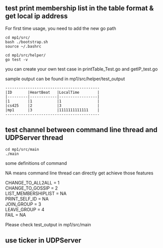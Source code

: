 ## test print membership list in the table format & get local ip address
For first time usage, you need to add the new go path
```console
cd mp1/src/
bash ./bootstrap.sh
source ~/.bashrc
```

```console
cd mp1/src/helper/
go test -v
```
you can create your own test case in printTable_Test.go and getIP_test.go

sample output can be found in mp1/src/helper/test_output
```
------------------------------------------
|ID       |HeartBeat   |LocalTime        |
|---------|------------|-----------------|
|1        |1           |1                |
|cs425    |2           |3                |
|mp1      |3           |1111111111111    |
------------------------------------------
```

## test channel between command line thread and UDPServer thread
``` console
cd mp1/src/main
./main
```
some definitions of command  

NA means command line thread can directly get achieve those features

CHANGE_TO_ALL2ALL = 1  
CHANGE_TO_GOSSIP = 2  
LIST_MEMBERSHIPLIST = NA   
PRINT_SELF_ID = NA  
JOIN_GROUP = 3  
LEAVE_GROUP = 4  
FAIL = NA  

Please check test_output in mp1/src/main

## use ticker in UDPServer 

